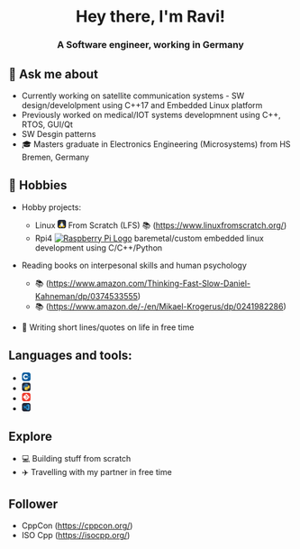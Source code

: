 <h1 align="center">Hey there, I'm Ravi!</h1>
<h3 align="center">A Software engineer, working in Germany</h3>

## 💬 Ask me about
- Currently working on satellite communication systems - SW design/develolpment using C++17 and Embedded Linux platform
- Previously worked on medical/IOT systems developmnent using C++, RTOS, GUI/Qt
- SW Desgin patterns
- 🎓 Masters graduate in Electronics Engineering (Microsystems) from HS Bremen, Germany

## 📅 Hobbies
- Hobby projects: 
   - Linux <a href="https://github.com/tandpfun/skill-icons"><img src="https://raw.githubusercontent.com/tandpfun/skill-icons/main/icons/Linux-Dark.svg" alt="Linux Logo" align="centre" style="margin-center: 15px" height=15></a> From Scratch (LFS) 📚 (https://www.linuxfromscratch.org/)
   - Rpi4 <a href="https://www.raspberrypi.org"><img src="https://www.raspberrypi.org/wp-content/uploads/2012/03/raspberry-pi-logo.png" alt="Raspberry Pi Logo" align="centre" style="margin-center: 15px" height=15></a>
   baremetal/custom embedded linux development using C/C++/Python
  
- Reading books on interpesonal skills and human psychology
    - 📚  (https://www.amazon.com/Thinking-Fast-Slow-Daniel-Kahneman/dp/0374533555)
    - 📚  (https://www.amazon.de/-/en/Mikael-Krogerus/dp/0241982286)
    
- 📝 Writing short lines/quotes on life in free time

## Languages and tools:
- <a href="https://github.com/tandpfun/skill-icons"><img src="https://github.com/tandpfun/skill-icons/blob/main/icons/CPP.svg" alt="Cpp Logo" align="centre" style="margin-center: 15px" height=15></a>
- <a href="https://github.com/tandpfun/skill-icons"><img src="https://github.com/tandpfun/skill-icons/blob/main/icons/Python-Dark.svg" alt="Cpp Logo" align="centre" style="margin-center: 15px" height=15></a>
- <a href="https://github.com/tandpfun/skill-icons"><img src="https://github.com/tandpfun/skill-icons/blob/main/icons/Git.svg" alt="Git Logo" align="centre" style="margin-center: 15px" height=15></a>
- <a href="https://github.com/tandpfun/skill-icons"><img src="https://github.com/tandpfun/skill-icons/blob/main/icons/VSCode-Dark.svg" alt="VS Logo" align="centre" style="margin-center: 15px" height=15></a>

## Explore
- 💻 Building stuff from scratch
- ✈️ Travelling with my partner in free time

## Follower
- CppCon (https://cppcon.org/)
- ISO Cpp (https://isocpp.org/)

